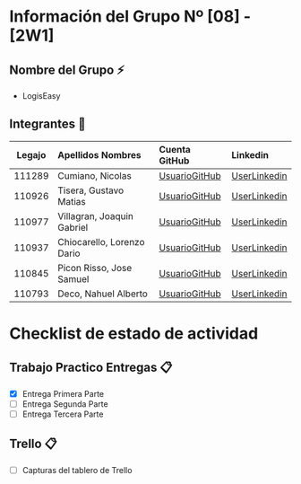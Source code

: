 # Información del Grupo Nº [08] - [2W1]


## Nombre del Grupo :zap:

* LogisEasy


## Integrantes :busts_in_silhouette:

| Legajo| Apellidos Nombres  | Cuenta GitHub | Linkedin
| :------: | :-------- | :-------- | :-------- |
| 111289 | Cumiano,  Nicolas |[UsuarioGitHub](https://github.com/FedericoCumiano)|[UserLinkedin](https://www.linkedin.com/in/fede-cumiano/)|
| 110926 | Tisera, Gustavo Matias |[UsuarioGitHub](https://github.com/Gustavotisera)|[UserLinkedin](https://ar.linkedin.com/)|
| 110977 | Villagran, Joaquin Gabriel |[UsuarioGitHub](https://github.com/VillagranJoaquin)|[UserLinkedin](https://ar.linkedin.com/)|
| 110937 | Chiocarello, Lorenzo Dario |[UsuarioGitHub](https://github.com/LorenzoChiocarello)|[UserLinkedin](https://ar.linkedin.com/)|
| 110845 | Picon Risso, Jose Samuel |[UsuarioGitHub](https://github.com/samuelpiconrisso)|[UserLinkedin](https://ar.linkedin.com/)|
| 110793 | Deco, Nahuel Alberto |[UsuarioGitHub](https://github.com/NahuelDeco)|[UserLinkedin](https://ar.linkedin.com/)|


# Checklist de estado de actividad

## Trabajo Practico Entregas :clipboard:
- [x] Entrega Primera Parte
- [ ] Entrega Segunda Parte
- [ ] Entrega Tercera Parte

## Trello :clipboard:
- [ ] Capturas del tablero de Trello

